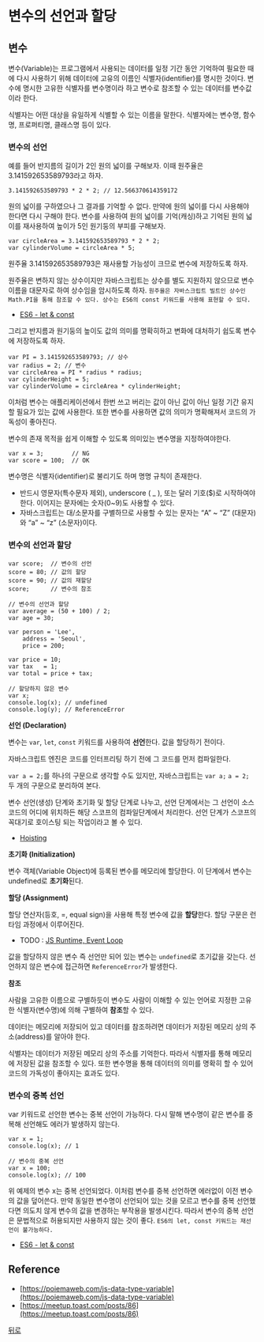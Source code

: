 # 변수의 선언과 할당

## 변수

변수(Variable)는 프로그램에서 사용되는 데이터를 일정 기간 동안 기억하여 필요한 때에 다시 사용하기 위해 데이터에 고유의 이름인 식별자(identifier)를 명시한 것이다. 변수에 명시한 고유한 식별자를 변수명이라 하고 변수로 참조할 수 있는 데이터를 변수값이라 한다.

식별자는 어떤 대상을 유일하게 식별할 수 있는 이름을 말한다. 식별자에는 변수명, 함수명, 프로퍼티명, 클래스명 등이 있다.

### 변수의 선언

예를 들어 반지름의 길이가 2인 원의 넓이를 구해보자. 이때 원주율은 3.141592653589793라고 하자.

```
3.141592653589793 * 2 * 2; // 12.566370614359172
```

원의 넓이를 구하였으나 그 결과를 기억할 수 없다. 만약에 원의 넓이를 다시 사용해야 한다면 다시 구해야 한다. 변수를 사용하여 원의 넓이를 기억(캐싱)하고 기억된 원의 넓이를 재사용하여 높이가 5인 원기둥의 부피를 구해보자.

```
var circleArea = 3.141592653589793 * 2 * 2;
var cylinderVolume = circleArea * 5;
```

원주율 3.141592653589793은 재사용할 가능성이 크므로 변수에 저장하도록 하자.

원주율은 변하지 않는 상수이지만 자바스크립트는 상수를 별도 지원하지 않으므로 변수 이름을 대문자로 하여 상수임을 암시하도록 하자.
`원주율은 자바스크립트 빌트인 상수인 Math.PI을 통해 참조할 수 있다. 상수는 ES6의 const 키워드를 사용해 표현할 수 있다.`

* [ES6 - let & const](https://github.com/SeongYongLee/TIL/tree/main/JavaScript/ES6-let-&-const)

그리고 반지름과 원기둥의 높이도 값의 의미를 명확히하고 변화에 대처하기 쉽도록 변수에 저장하도록 하자.

```
var PI = 3.141592653589793; // 상수
var radius = 2; // 변수
var circleArea = PI * radius * radius;
var cylinderHeight = 5;
var cylinderVolume = circleArea * cylinderHeight;
```

이처럼 변수는 애플리케이션에서 한번 쓰고 버리는 값이 아닌 값이 아닌 일정 기간 유지할 필요가 있는 값에 사용한다. 또한 변수를 사용하면 값의 의미가 명확해져서 코드의 가독성이 좋아진다.

변수의 존재 목적을 쉽게 이해할 수 있도록 의미있는 변수명을 지정하여야한다.

```
var x = 3;        // NG
var score = 100;  // OK
```

변수명은 식별자(identifier)로 불리기도 하며 명명 규칙이 존재한다.

- 반드시 영문자(특수문자 제외), underscore ( _ ), 또는 달러 기호($)로 시작하여야 한다. 이어지는 문자에는 숫자(0~9)도 사용할 수 있다.
- 자바스크립트는 대/소문자를 구별하므로 사용할 수 있는 문자는 “A” ~ “Z” (대문자)와 “a” ~ “z” (소문자)이다.

### 변수의 선언과 할당

```
var score;  // 변수의 선언
score = 80; // 값의 할당
score = 90; // 값의 재할당
score;      // 변수의 참조

// 변수의 선언과 할당
var average = (50 + 100) / 2;
var age = 30;

var person = 'Lee',
    address = 'Seoul',
    price = 200;

var price = 10;
var tax   = 1;
var total = price + tax;

// 할당하지 않은 변수
var x;
console.log(x); // undefined
console.log(y); // ReferenceError
```

**선언 (Declaration)**

변수는 `var`, `let`, `const` 키워드를 사용하여 **선언**한다. 값을 할당하기 전이다.

자바스크립트 엔진은 코드를 인터프리팅 하기 전에 그 코드를 먼저 컴파일한다.

`var a = 2;`를 하나의 구문으로 생각할 수도 있지만, 자바스크립트는 `var a;` `a = 2;` 두 개의 구문으로 분리하여 본다.

변수 선언(생성) 단계와 초기화 및 할당 단계로 나누고, 선언 단계에서는 그 선언이 소스코드의 어디에 위치하든 해당 스코프의 컴파일단계에서 처리한다. 선언 단계가 스코프의 꼭대기로 호이스팅 되는 작업이라고 볼 수 있다.

* [Hoisting](https://github.com/SeongYongLee/TIL/tree/main/JavaScript/Hoisting)

**초기화 (Initialization)**

변수 객체(Variable Object)에 등록된 변수를 메모리에 할당한다. 이 단계에서 변수는 undefined로 **초기화**된다.

**할당 (Assignment)**

할당 연산자(등호, =, equal sign)을 사용해 특정 변수에 값을 **할당**한다. 할당 구문은 런타임 과정에서 이루어진다.

* TODO : [JS Runtime, Event Loop](https://github.com/SeongYongLee/TIL/tree/main/JavaScript/JS-Runtime-Event-Loop)

값을 할당하지 않은 변수 즉 선언만 되어 있는 변수는 `undefined`로 초기값을 갖는다. 선언하지 않은 변수에 접근하면 `ReferenceError`가 발생한다.

**참조**

사람을 고유한 이름으로 구별하듯이 변수도 사람이 이해할 수 있는 언어로 지정한 고유한 식별자(변수명)에 의해 구별하여 **참조**할 수 있다.

데이터는 메모리에 저장되어 있고 데이터를 참조하려면 데이터가 저장된 메모리 상의 주소(address)를 알아야 한다.

식별자는 데이터가 저장된 메모리 상의 주소를 기억한다. 따라서 식별자를 통해 메모리에 저장된 값을 참조할 수 있다. 또한 변수명을 통해 데이터의 의미를 명확히 할 수 있어 코드의 가독성이 좋아지는 효과도 있다.

### 변수의 중복 선언

var 키워드로 선언한 변수는 중복 선언이 가능하다. 다시 말해 변수명이 같은 변수를 중복해 선언해도 에러가 발생하지 않는다.

```
var x = 1;
console.log(x); // 1

// 변수의 중복 선언
var x = 100;
console.log(x); // 100

```

위 예제의 변수 x는 중복 선언되었다. 이처럼 변수를 중복 선언하면 에러없이 이전 변수의 값을 덮어쓴다. 만약 동일한 변수명이 선언되어 있는 것을 모르고 변수를 중복 선언했다면 의도치 않게 변수의 값을 변경하는 부작용을 발생시킨다. 따라서 변수의 중복 선언은 문법적으로 허용되지만 사용하지 않는 것이 좋다.
`ES6의 let, const 키워드는 재선언이 불가능하다.`

* [ES6 - let & const](https://github.com/SeongYongLee/TIL/tree/main/JavaScript/ES6-let-&-const)

## Reference

- [https://poiemaweb.com/js-data-type-variable](https://poiemaweb.com/js-data-type-variable)
- [https://meetup.toast.com/posts/86](https://meetup.toast.com/posts/86)

[뒤로](https://github.com/SeongYongLee/TIL/tree/main/FrontEnd)